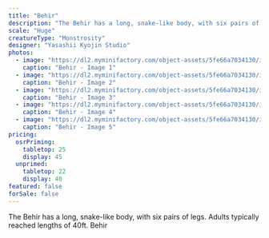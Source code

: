 ```yaml
---
title: "Behir"
description: "The Behir has a long, snake-like body, with six pairs of legs. Adults typically reached lengths of 40ft. Behir"
scale: "Huge"
creatureType: "Monstrosity"
designer: "Yasashii Kyojin Studio"
photos:
  - image: "https://dl2.myminifactory.com/object-assets/5fe66a7034130/images/720X720-behir-ps.jpg"
    caption: "Behir - Image 1"
  - image: "https://dl2.myminifactory.com/object-assets/5fe66a7034130/images/720X720-behir-1.jpg"
    caption: "Behir - Image 2"
  - image: "https://dl2.myminifactory.com/object-assets/5fe66a7034130/images/720X720-behir-3.jpg"
    caption: "Behir - Image 3"
  - image: "https://dl2.myminifactory.com/object-assets/5fe66a7034130/images/230X230-e215d0ff-08eb-4c1e-9001-d61c184bf298.jpg"
    caption: "Behir - Image 4"
  - image: "https://dl2.myminifactory.com/object-assets/5fe66a7034130/images/230X230-d1476115-8bc2-4569-b8b5-d1ff0223be11.jpg"
    caption: "Behir - Image 5"
pricing:
  osrPriming:
    tabletop: 25
    display: 45
  unprimed:
    tabletop: 22
    display: 40
featured: false
forSale: false
---
```


The Behir has a long, snake-like body, with six pairs of legs. Adults typically reached lengths of 40ft. Behir